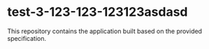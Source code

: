 # test-3-123-123-123123asdasd

This repository contains the application built based on the provided specification.